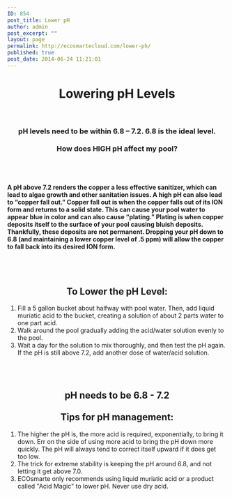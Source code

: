 ```yaml
---
ID: 854
post_title: Lower pH
author: admin
post_excerpt: ""
layout: page
permalink: http://ecosmartecloud.com/lower-ph/
published: true
post_date: 2014-06-24 11:21:01
---
```

<center>

<h1>Lowering pH Levels</h1>
<br><h3>pH levels need to be within 6.8 – 7.2.  6.8 is the ideal level.<br><br><strong>How does HIGH pH affect my pool?</strong></h3>
<br><br><h4 align="left">A pH above 7.2 renders the copper a less effective sanitizer, which can lead to algae growth and other sanitation issues. A high pH can also lead to “copper fall out.” Copper fall out is when the copper falls out of its ION form and returns to a solid state. This can cause your pool water to appear blue in color and can also cause “plating.” Plating is when copper deposits itself to the surface of your pool causing bluish deposits. Thankfully, these deposits are not permanent.
Dropping your pH down to 6.8 (and maintaining a lower copper level of .5 ppm) will allow the copper to fall back into its desired ION form.</h4>
<br><br><h2>To Lower the pH Level:</h2>

</center>
<ol>
<li>Fill a 5 gallon bucket about halfway with pool water.  Then, add liquid muriatic acid to the bucket, creating a solution of about 2 parts water to one part acid.</li>
<li>Walk around the pool gradually adding the acid/water solution evenly to the pool.</li>
<li>Wait a day for the solution to mix thoroughly, and then test the pH again.  If the pH is still above 7.2, add another dose of water/acid solution.</li>
</ol>
<br><br>
<center>
<h2>pH needs to be 6.8 - 7.2<br><br>Tips for pH management:</h2>
</center>
<ol>
<li>The higher the pH is, the more acid is required, exponentially, to bring it down.  Err on the side of using more acid to bring the pH down more quickly. The pH will always tend to correct itself upward if it does get too low.</li>
<li>The trick for extreme stability is keeping the pH around 6.8, and not letting it get above 7.0.</li>
<li>ECOsmarte only recommends using liquid muriatic acid or a product called "Acid Magic" to lower pH. Never use dry acid.</li>
</ol>